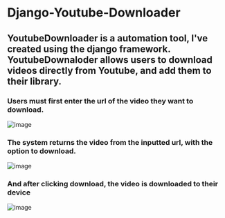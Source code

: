# Django-Youtube-Downloader

## YoutubeDownloader is a automation tool, I've created using the django framework. YoutubeDownaloder allows users to download videos directly from Youtube, and add them to their library.

### Users must first enter the url of the video they want to download.
![image](https://user-images.githubusercontent.com/99213631/213031483-7e615a6e-df3f-4b06-976a-313c3fba2ccb.png)

### The system returns the video from the inputted url, with the option to download.
![image](https://user-images.githubusercontent.com/99213631/213031561-5e68d294-0419-40c1-8b30-2a4b69c4c49e.png)

### And after clicking download, the video is downloaded to their device 
![image](https://user-images.githubusercontent.com/99213631/213031672-8043a737-92c8-4752-be7c-32db3d76b0d5.png)


